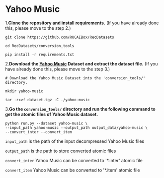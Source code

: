 # Yahoo Music

1.**Clone the repository and install requirements.** 
(If you have already done this, please move to the step 2.)

```
git clone https://github.com/RUCAIBox/RecDatasets

cd RecDatasets/conversion_tools

pip install -r requirements.txt
```

2.**Download the [Yahoo Music](https://webscope.sandbox.yahoo.com/catalog.php?datatype=r) Dataset and extract the dataset file.**
(If you have already done this, please move to the step 3.)

```
# Download the Yahoo Music Dataset into the 'conversion_tools/' directory.

mkdir yahoo-music

tar -zxvf dataset.tgz -C ./yahoo-music
```

3.**Go the ``conversion_tools/`` directory 
and run the following command to get the atomic files of Yahoo Music dataset.**

```
python run.py --dataset yahoo-music \ 
--input_path yahoo-music --output_path output_data/yahoo-music \
--convert_inter --convert_item
```

`input_path` is the path of the input decompressed Yahoo Music files

`output_path` is the path to store converted atomic files

 `convert_inter` Yahoo Music can be converted to '*.inter' atomic file

`convert_item` Yahoo Music can be converted to '*.item' atomic file
